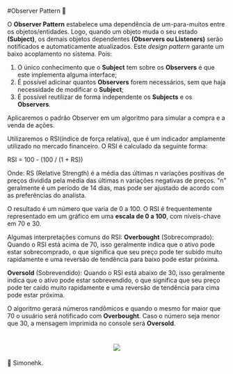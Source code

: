 #Observer Pattern 🔎

O **Observer Pattern** estabelece uma dependência de um-para-muitos entre os objetos/entidades. Logo, quando um objeto muda o seu estado **(Subject)**, os demais objetos dependentes **(Observers ou Listeners)** serão notificados e automaticamente atualizados.
Este _design_ _pattern_ garante um baixo acoplamento no sistema. Pois:
1) O único conhecimento que o **Subject** tem sobre os **Observers** é que este implementa alguma interface; 
2) É possível adicinar quantos **Observers** forem necessários, sem que haja necessidade de modificar o **Subject**;
3) É possível reutilizar de forma independente os **Subjects** e os **Observers**.

Aplicaremos o padrão Observer em um algoritmo para simular a compra e a venda de ações.

Utilizaremos o RSI(índice de força relativa), que é um indicador amplamente utilizado no mercado financeiro. O RSI é calculado da seguinte forma:

RSI = 100 - (100 / (1 + RS))

Onde:
RS (Relative Strength) é a média das últimas n variações positivas de preços dividida pela média das últimas n variações negativas de preços. 
"n" geralmente é um período de 14 dias, mas pode ser ajustado de acordo com as preferências do analista.

O resultado é um número que varia de 0 a 100. 
O RSI é frequentemente representado em um gráfico em uma **escala de 0 a 100**, com níveis-chave em 70 e 30. 

Algumas interpretações comuns do RSI:
**Overbought** (Sobrecomprado): Quando o RSI está acima de 70, isso geralmente indica que o ativo pode estar sobrecomprado, o que significa que seu preço pode ter subido muito rapidamente e uma reversão de tendência para baixo pode estar próxima. 

**Oversold** (Sobrevendido): Quando o RSI está abaixo de 30, isso geralmente indica que o ativo pode estar sobrevendido, o que significa que seu preço pode ter caído muito rapidamente e uma reversão de tendência para cima pode estar próxima. 

O algoritmo gerará números randômicos e quando o mesmo for maior que 70 o usuário será notificado com **Overbought**. Caso o número seja menor que 30, a mensagem imprimida no console será **Oversold**.

<h1 align="center">
  <img src="/Engenharia%20de%20Software%203/observer/src/observer.png">
</h1>

👾 Simonehk.









